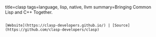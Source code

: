 title=clasp
tags=language, lisp, native, llvm
summary=Bringing Common Lisp and C++ Together.
~~~~~~

[Website](https://clasp-developers.github.io/) | [Source](https://github.com/clasp-developers/clasp)

